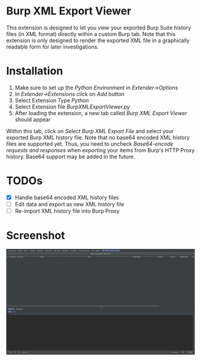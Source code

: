# Burp XML Export Viewer

This extension is designed to let you view your exported Burp Suite history files (in XML format) directly within a custom Burp tab. Note that this extension is only designed to render the exported XML file in a graphically readable form for later investigations.

# Installation

1. Make sure to set up the *Python Environment* in *Extender->Options*
2. In *Extender->Extensions* click on *Add* button
3. Select Extension Type *Python*
4. Select Extension file *BurpXMLExportViewer.py*
5. After loading the extension, a new tab called *Burp XML Export Viewer* should appear

Within this tab, click on *Select Burp XML Export File* and select your exported Burp XML history file. Note that no base64 encoded XML history files are supported yet. Thus, you need to uncheck *Base64-encode requests and responses* when exporting your items from Burp's HTTP Proxy history. Base64 support may be added in the future.

# TODOs

- [x] Handle base64 encoded XML history files
- [ ] Edit data and export as new XML history file
- [ ] Re-import XML history file into Burp Proxy

# Screenshot

![](screenshot.png)
